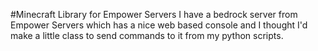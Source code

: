#Minecraft Library for Empower Servers
I have a bedrock server from Empower Servers which has a nice web based console and I thought I'd make a little class to send commands to it from my python scripts.